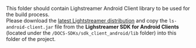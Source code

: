 This folder should contain Lighstreamer Android Client library to be used for the build process.<br>
Please download the [latest Lightstreamer distribution](http://www.lightstreamer.com/download) and copy the `ls-android-client.jar` 
file from the <b>Lighstreamer SDK for Android Clients</b> (located under the `/DOCS-SDKs/sdk_client_android/lib` folder) 
into this folder of the project.
